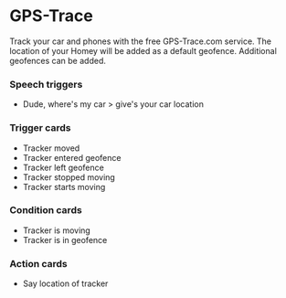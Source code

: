 # GPS-Trace

Track your car and phones with the free GPS-Trace.com service. The location of
your Homey will be added as a default geofence. Additional geofences can be added.

### Speech triggers
 - Dude, where's my car > give's your car location

### Trigger cards
 - Tracker moved
 - Tracker entered geofence
 - Tracker left geofence
 - Tracker stopped moving
 - Tracker starts moving

### Condition cards
 - Tracker is moving
 - Tracker is in geofence

### Action cards
 - Say location of tracker
